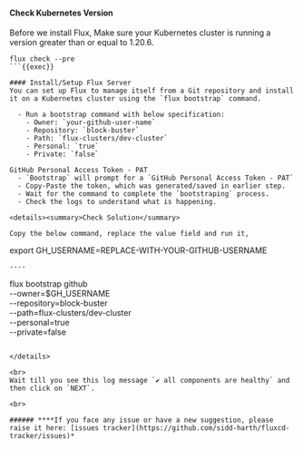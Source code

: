 #### Check Kubernetes Version
Before we install Flux, Make sure your Kubernetes cluster is running a version greater than or equal to 1.20.6.

```
flux check --pre
```{{exec}}

#### Install/Setup Flux Server
You can set up Flux to manage itself from a Git repository and install it on a Kubernetes cluster using the `flux bootstrap` command.

  - Run a bootstrap command with below specification:
    - Owner: `your-github-user-name`
    - Repository: `block-buster` 
    - Path: `flux-clusters/dev-cluster`
    - Personal: `true`
    - Private: `false`

GitHub Personal Access Token - PAT
  - `Bootstrap` will prompt for a `GitHub Personal Access Token - PAT`
  - Copy-Paste the token, which was generated/saved in earlier step.
  - Wait for the command to complete the `bootstraping` process.
  - Check the logs to understand what is happening.

<details><summary>Check Solution</summary>

Copy the below command, replace the value field and run it,

```
export GH_USERNAME=REPLACE-WITH-YOUR-GITHUB-USERNAME
```{{exec interrupt}}
----
```
flux bootstrap github \
  --owner=$GH_USERNAME \
  --repository=block-buster \
  --path=flux-clusters/dev-cluster \
  --personal=true \
  --private=false
```{{exec}}

</details>

<br>
Wait till you see this log message `✔ all components are healthy` and then click on `NEXT`.

<br>

###### ****If you face any issue or have a new suggestion, please raise it here: [issues tracker](https://github.com/sidd-harth/fluxcd-tracker/issues)*